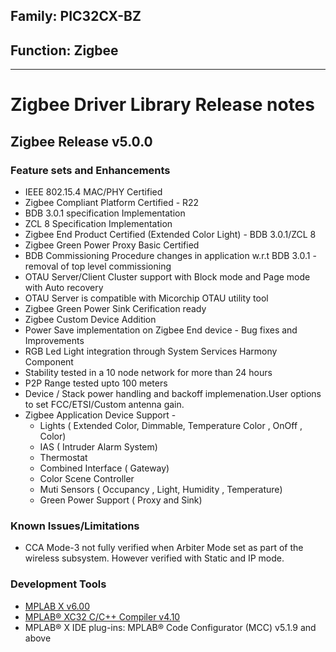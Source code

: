 
## Family: PIC32CX-BZ
## Function: Zigbee
---
# Zigbee Driver Library Release notes

## Zigbee Release v5.0.0

### Feature sets and Enhancements

+ IEEE 802.15.4 MAC/PHY Certified
+ Zigbee Compliant Platform Certified - R22
+ BDB 3.0.1 specification Implementation 
+ ZCL 8 Specification Implementation
+ Zigbee End Product Certified (Extended Color Light) - BDB 3.0.1/ZCL 8
+ Zigbee Green Power Proxy Basic Certified
+ BDB Commissioning Procedure changes in application w.r.t BDB 3.0.1 - removal of top level commissioning
+ OTAU Server/Client Cluster support with Block mode and Page mode with Auto recovery
+ OTAU Server is compatible with Micorchip OTAU utility tool
+ Zigbee Green Power Sink Cerification ready
+ Zigbee Custom Device Addition
+ Power Save implementation on Zigbee End device - Bug fixes and Improvements
+ RGB Led Light integration through System Services Harmony Component
+ Stability tested in a 10 node network for more than 24 hours
+ P2P Range tested upto 100 meters
+ Device / Stack power handling and backoff implemenation.User options to set FCC/ETSI/Custom antenna gain.
+ Zigbee Application Device Support - 
  + Lights ( Extended Color, Dimmable, Temperature Color , OnOff , Color)
  + IAS ( Intruder Alarm System)
  + Thermostat
  + Combined Interface ( Gateway)
  + Color Scene Controller
  + Muti Sensors ( Occupancy , Light, Humidity , Temperature)
  + Green Power Support ( Proxy and Sink)

### Known Issues/Limitations
+ CCA Mode-3 not fully verified when Arbiter Mode set as part of the wireless subsystem. However verified with Static and IP mode.


### Development Tools
+ [MPLAB X v6.00](https://www.microchip.com/mplab/mplab-x-ide)
+ [MPLAB® XC32 C/C++ Compiler v4.10](https://www.microchip.com/mplab/compilers)
+ MPLAB® X IDE plug-ins: MPLAB® Code Configurator (MCC) v5.1.9 and above
